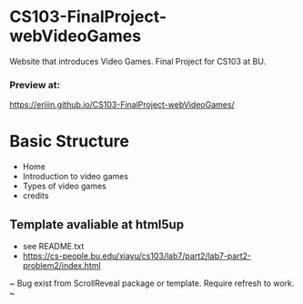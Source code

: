 # CS103-FinalProject-webVideoGames
Website that introduces Video Games. Final Project for CS103 at BU.
### Preview at: 
https://eriiin.github.io/CS103-FinalProject-webVideoGames/

# Basic Structure
* Home
* Introduction to video games
* Types of video games
* credits

## Template avaliable at html5up
* see README.txt
* https://cs-people.bu.edu/xiayu/cs103/lab7/part2/lab7-part2-problem2/index.html

~ Bug exist from ScrollReveal package or template. Require refresh to work. ~
